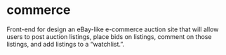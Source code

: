 # commerce
Front-end for design an eBay-like e-commerce auction site that will allow users to post auction listings, place bids on listings, comment on those listings, and add listings to a “watchlist.”.
